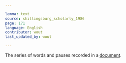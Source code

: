 ```yaml
---

lemma: text
source: shillingsburg_scholarly_1986
page: 171
language: English
contributor: wout
last_updated_by: wout

---
```


The series of words and pauses recorded in a [document](document.html).
